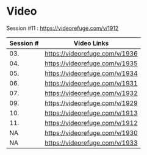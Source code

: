 # Video
Session #11 : https://videorefuge.com/v/1912

| Session # | Video Links|
| --------- | ------------------------------ |
| 03. | https://videorefuge.com/v/1936 |
| 04. | https://videorefuge.com/v/1935 |
| 05. | https://videorefuge.com/v/1934 |
| 06. | https://videorefuge.com/v/1931 |
| 07. | https://videorefuge.com/v/1932 |
| 09. | https://videorefuge.com/v/1929 |
| 10. | https://videorefuge.com/v/1913 |
| 11. | https://videorefuge.com/v/1912 |
| NA  | https://videorefuge.com/v/1930 |
| NA  | https://videorefuge.com/v/1933 |



<!--stackedit_data:
eyJoaXN0b3J5IjpbNTM3MTI0NjY0XX0=
-->